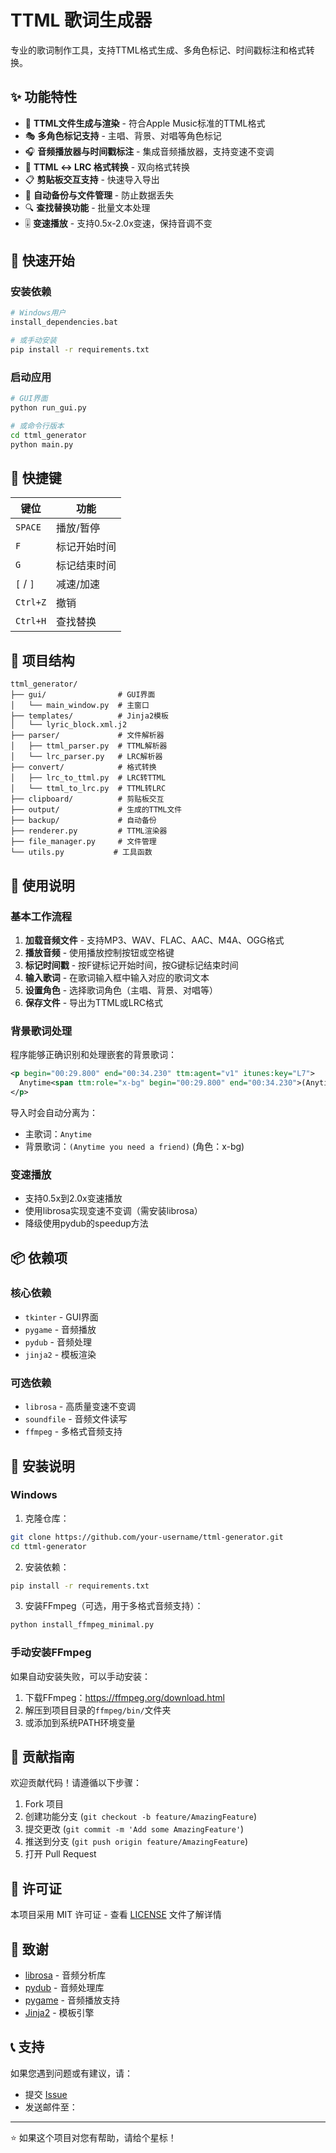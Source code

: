 # TTML 歌词生成器

专业的歌词制作工具，支持TTML格式生成、多角色标记、时间戳标注和格式转换。

## ✨ 功能特性

- 🎵 **TTML文件生成与渲染** - 符合Apple Music标准的TTML格式
- 🎭 **多角色标记支持** - 主唱、背景、对唱等角色标记
- 🎧 **音频播放器与时间戳标注** - 集成音频播放器，支持变速不变调
- 🔄 **TTML ↔ LRC 格式转换** - 双向格式转换
- 📋 **剪贴板交互支持** - 快速导入导出
- 💾 **自动备份与文件管理** - 防止数据丢失
- 🔍 **查找替换功能** - 批量文本处理
- 🎚️ **变速播放** - 支持0.5x-2.0x变速，保持音调不变

## 🚀 快速开始

### 安装依赖

```bash
# Windows用户
install_dependencies.bat

# 或手动安装
pip install -r requirements.txt
```

### 启动应用

```bash
# GUI界面
python run_gui.py

# 或命令行版本
cd ttml_generator
python main.py
```

## 🎹 快捷键

| 键位 | 功能 |
|------|------|
| `SPACE` | 播放/暂停 |
| `F` | 标记开始时间 |
| `G` | 标记结束时间 |
| `[` / `]` | 减速/加速 |
| `Ctrl+Z` | 撤销 |
| `Ctrl+H` | 查找替换 |

## 📁 项目结构

```
ttml_generator/
├── gui/                # GUI界面
│   └── main_window.py  # 主窗口
├── templates/          # Jinja2模板
│   └── lyric_block.xml.j2
├── parser/             # 文件解析器
│   ├── ttml_parser.py  # TTML解析器
│   └── lrc_parser.py   # LRC解析器
├── convert/            # 格式转换
│   ├── lrc_to_ttml.py  # LRC转TTML
│   └── ttml_to_lrc.py  # TTML转LRC
├── clipboard/          # 剪贴板交互
├── output/             # 生成的TTML文件
├── backup/             # 自动备份
├── renderer.py         # TTML渲染器
├── file_manager.py     # 文件管理
└── utils.py           # 工具函数
```

## 🎯 使用说明

### 基本工作流程

1. **加载音频文件** - 支持MP3、WAV、FLAC、AAC、M4A、OGG格式
2. **播放音频** - 使用播放控制按钮或空格键
3. **标记时间戳** - 按F键标记开始时间，按G键标记结束时间
4. **输入歌词** - 在歌词输入框中输入对应的歌词文本
5. **设置角色** - 选择歌词角色（主唱、背景、对唱等）
6. **保存文件** - 导出为TTML或LRC格式

### 背景歌词处理

程序能够正确识别和处理嵌套的背景歌词：

```xml
<p begin="00:29.800" end="00:34.230" ttm:agent="v1" itunes:key="L7">
  Anytime<span ttm:role="x-bg" begin="00:29.800" end="00:34.230">(Anytime you need a friend)</span>
</p>
```

导入时会自动分离为：
- 主歌词：`Anytime`
- 背景歌词：`(Anytime you need a friend)` (角色：x-bg)

### 变速播放

- 支持0.5x到2.0x变速播放
- 使用librosa实现变速不变调（需安装librosa）
- 降级使用pydub的speedup方法

## 📦 依赖项

### 核心依赖
- `tkinter` - GUI界面
- `pygame` - 音频播放
- `pydub` - 音频处理
- `jinja2` - 模板渲染

### 可选依赖
- `librosa` - 高质量变速不变调
- `soundfile` - 音频文件读写
- `ffmpeg` - 多格式音频支持

## 🔧 安装说明

### Windows

1. 克隆仓库：
```bash
git clone https://github.com/your-username/ttml-generator.git
cd ttml-generator
```

2. 安装依赖：
```bash
pip install -r requirements.txt
```

3. 安装FFmpeg（可选，用于多格式音频支持）：
```bash
python install_ffmpeg_minimal.py
```

### 手动安装FFmpeg

如果自动安装失败，可以手动安装：
1. 下载FFmpeg：https://ffmpeg.org/download.html
2. 解压到项目目录的`ffmpeg/bin/`文件夹
3. 或添加到系统PATH环境变量

## 🤝 贡献指南

欢迎贡献代码！请遵循以下步骤：

1. Fork 项目
2. 创建功能分支 (`git checkout -b feature/AmazingFeature`)
3. 提交更改 (`git commit -m 'Add some AmazingFeature'`)
4. 推送到分支 (`git push origin feature/AmazingFeature`)
5. 打开 Pull Request

## 📄 许可证

本项目采用 MIT 许可证 - 查看 [LICENSE](LICENSE) 文件了解详情

## 🙏 致谢

- [librosa](https://librosa.org/) - 音频分析库
- [pydub](https://github.com/jiaaro/pydub) - 音频处理库
- [pygame](https://www.pygame.org/) - 音频播放支持
- [Jinja2](https://jinja.palletsprojects.com/) - 模板引擎

## 📞 支持

如果您遇到问题或有建议，请：
- 提交 [Issue](https://github.com/your-username/ttml-generator/issues)
- 发送邮件至：[](mailto:lkm836972@outlook.com)

---

⭐ 如果这个项目对您有帮助，请给个星标！

